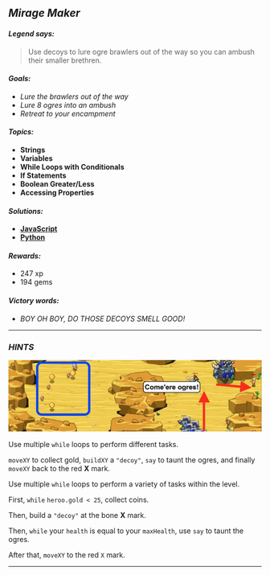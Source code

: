 ## _Mirage Maker_

#### _Legend says:_
> Use decoys to lure ogre brawlers out of the way so you can ambush their smaller brethren.

#### _Goals:_
+ _Lure the brawlers out of the way_
+ _Lure 8 ogres into an ambush_
+ _Retreat to your encampment_

#### _Topics:_
+ **Strings**
+ **Variables**
+ **While Loops with Conditionals**
+ **If Statements**
+ **Boolean Greater/Less**
+ **Accessing Properties**

#### _Solutions:_
+ **[JavaScript](mirageMaker.js)**
+ **[Python](mirage_maker.py)**

#### _Rewards:_
+ 247 xp
+ 194 gems

#### _Victory words:_
+ _BOY OH BOY, DO THOSE DECOYS SMELL GOOD!_

___

### _HINTS_

![](img/mirage_maker.jpeg)

Use multiple `while` loops to perform different tasks.

`moveXY` to collect gold, `buildXY` a `"decoy"`, `say` to taunt the ogres, and finally `moveXY` back to the red **X** mark.

Use multiple `while` loops to perform a variety of tasks within the level.

First, `while` `heroo.gold < 25`, collect coins.

Then, build a `"decoy"` at the bone **X** mark.

Then, `while` your `health` is equal to your `maxHealth`, use `say` to taunt the ogres.

After that, `moveXY` to the red `X` mark.

___
